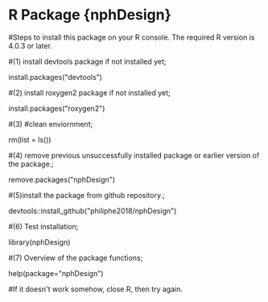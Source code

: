# R Package {nphDesign}
#Steps to install this package on your R console. The required R version is 4.0.3 or later. 

#(1) install devtools package if not installed yet;

install.packages("devtools")

#(2) install roxygen2 package if not installed yet;

install.packages("roxygen2") 

#(3) #clean enviornment;

rm(list = ls()) 

#(4) remove previous unsuccessfully installed package or earlier version of the package.; 

remove.packages("nphDesign") 

#(5)install the package from github repository.; 

devtools::install_github("philiphe2018/nphDesign") 

#(6) Test installation; 

library(nphDesign) 

#(7) Overview of the package functions;

help(package="nphDesign") 

#If it doesn't work somehow, close R, then try again. 

